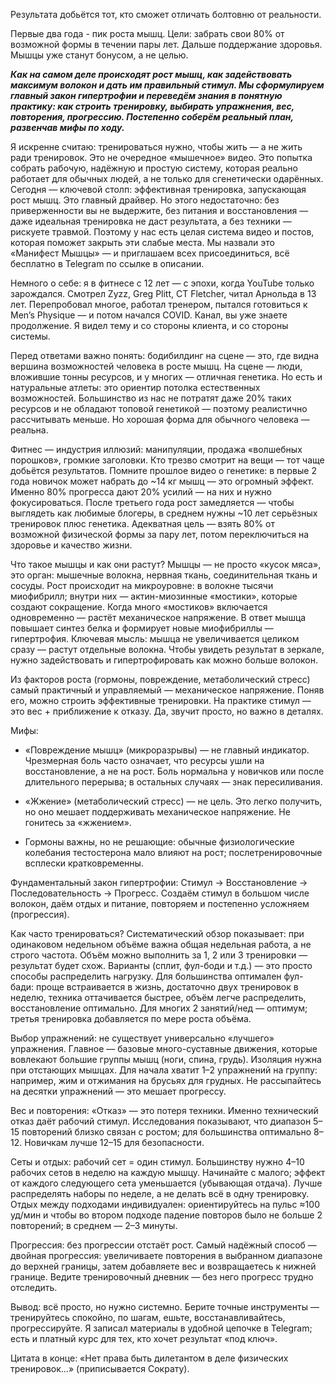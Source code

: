 Результата добьётся тот, кто сможет отличать болтовню от реальности.

Первые два года - пик роста мышц. Цели: забрать свои 80% от возможной формы в течении пары лет. Дальше поддержание здоровья. Мышцы уже станут бонусом, а не целью. 

***Как на самом деле происходят рост мышц, как задействовать максимум волокон и дать им правильный стимул. Мы сформулируем главный закон гипертрофии и переведём знания в понятную практику: как строить тренировку, выбирать упражнения, вес, повторения, прогрессию. Постепенно соберём реальный план, развенчав мифы по ходу.***

Я искренне считаю: тренироваться нужно, чтобы жить — а не жить ради тренировок. Это не очередное «мышечное» видео. Это попытка собрать рабочую, надёжную и простую систему, которая реально работает для обычных людей, а не только для сгенетически одарённых. Сегодня — ключевой столп: эффективная тренировка, запускающая рост мышц. Это главный драйвер. Но этого недостаточно: без приверженности вы не выдержите, без питания и восстановления — даже идеальная тренировка не даст результата, а без техники — рискуете травмой. Поэтому у нас есть целая система видео и постов, которая поможет закрыть эти слабые места. Мы назвали это «Манифест Мышцы» — и приглашаем всех присоединиться, всё бесплатно в Telegram по ссылке в описании.

Немного о себе: я в фитнесе с 12 лет — с эпохи, когда YouTube только зарождался. Смотрел Zyzz, Greg Plitt, CT Fletcher, читал Арнольда в 13 лет. Перепробовал многое, работал тренером, пытался готовиться к Men’s Physique — и потом начался COVID. Канал, вы уже знаете продолжение. Я видел тему и со стороны клиента, и со стороны системы.

Перед ответами важно понять: бодибилдинг на сцене — это, где видна вершина возможностей человека в росте мышц. На сцене — люди, вложившие тонны ресурсов, и у многих — отличная генетика. Но есть и натуральные атлеты: это ориентир потолка естественных возможностей. Большинство из нас не потратят даже 20% таких ресурсов и не обладают топовой генетикой — поэтому реалистично рассчитывать меньше. Но хорошая форма для обычного человека — реальна.

Фитнес — индустрия иллюзий: манипуляции, продажа «волшебных порошков», громкие заголовки. Кто трезво смотрит на вещи — тот чаще добьётся результатов. Помните прошлое видео о генетике: в первые 2 года новичок может набрать до ~14 кг мышц — это огромный эффект. Именно 80% прогресса дают 20% усилий — на них и нужно фокусироваться. После третьего года рост замедляется — чтобы выглядеть как любимые блогеры, в среднем нужны ~10 лет серьёзных тренировок плюс генетика. Адекватная цель — взять 80% от возможной физической формы за пару лет, потом переключиться на здоровье и качество жизни.

Что такое мышцы и как они растут? Мышцы — не просто «кусок мяса», это орган: мышечные волокна, нервная ткань, соединительная ткань и сосуды. Рост происходит на микроуровне: в волокне тысячи миофибрилл; внутри них — актин-миозинные «мостики», которые создают сокращение. Когда много «мостиков» включается одновременно — растёт механическое напряжение. В ответ мышца повышает синтез белка и формирует новые миофибриллы — гипертрофия. Ключевая мысль: мышца не увеличивается целиком сразу — растут отдельные волокна. Чтобы увидеть результат в зеркале, нужно задействовать и гипертрофировать как можно больше волокон.

Из факторов роста (гормоны, повреждение, метаболический стресс) самый практичный и управляемый — механическое напряжение. Поняв его, можно строить эффективные тренировки. На практике стимул — это вес + приближение к отказу. Да, звучит просто, но важно в деталях.

Мифы:

- «Повреждение мышц» (микроразрывы) — не главный индикатор. Чрезмерная боль часто означает, что ресурсы ушли на восстановление, а не на рост. Боль нормальна у новичков или после длительного перерыва; в остальных случаях — знак пересиливания.
    
- «Жжение» (метаболический стресс) — не цель. Это легко получить, но оно мешает поддерживать механическое напряжение. Не гонитесь за «жжением».
    
- Гормоны важны, но не решающие: обычные физиологические колебания тестостерона мало влияют на рост; послетренировочные всплески кратковременны.
    

Фундаментальный закон гипертрофии: Стимул → Восстановление → Последовательность → Прогресс. Создаём стимул в большом числе волокон, даём отдых и питание, повторяем и постепенно усложняем (прогрессия).

Как часто тренироваться? Систематический обзор показывает: при одинаковом недельном объёме важна общая недельная работа, а не строго частота. Объём можно выполнить за 1, 2 или 3 тренировки — результат будет схож. Варианты (сплит, фул-боди и т.д.) — это просто способы распределить нагрузку. Для большинства оптимален фул-бади: проще встраивается в жизнь, достаточно двух тренировок в неделю, техника оттачивается быстрее, объём легче распределить, восстановление оптимально. Для многих 2 занятий/нед — оптимум; третья тренировка добавляется по мере роста объёма.

Выбор упражнений: не существует универсально «лучшего» упражнения. Главное — базовые много-суставные движения, которые вовлекают большие группы мышц (ноги, спина, грудь). Изоляция нужна при отстающих мышцах. Для начала хватит 1–2 упражнений на группу: например, жим и отжимания на брусьях для грудных. Не рассыпайтесь на десятки упражнений — это мешает прогрессу.

Вес и повторения: «Отказ» — это потеря техники. Именно технический отказ даёт рабочий стимул. Исследования показывают, что диапазон 5–15 повторений близко связан с ростом; для большинства оптимально 8–12. Новичкам лучше 12–15 для безопасности.

Сеты и отдых: рабочий сет = один стимул. Большинству нужно 4–10 рабочих сетов в неделю на каждую мышцу. Начинайте с малого; эффект от каждого следующего сета уменьшается (убывающая отдача). Лучше распределять наборы по неделе, а не делать всё в одну тренировку. Отдых между подходами индивидуален: ориентируйтесь на пульс ≈100 уд/мин и чтобы во втором подходе падение повторов было не больше 2 повторений; в среднем — 2–3 минуты.

Прогрессия: без прогрессии отстаёт рост. Самый надёжный способ — двойная прогрессия: увеличиваете повторения в выбранном диапазоне до верхней границы, затем добавляете вес и возвращаетесь к нижней границе. Ведите тренировочный дневник — без него прогресс трудно отследить.

Вывод: всё просто, но нужно системно. Берите точные инструменты — тренируйтесь спокойно, по шагам, ешьте, восстанавливайтесь, прогрессируйте. Я записал материалы в удобной цепочке в Telegram; есть и платный курс для тех, кто хочет результат «под ключ».

Цитата в конце: «Нет права быть дилетантом в деле физических тренировок…» (приписывается Сократу).